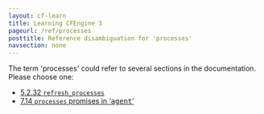 ```yaml
---
layout: cf-learn
title: Learning CFEngine 3
pageurl: /ref/processes
posttitle: Reference disambiguation for 'processes'
navsection: none
---
```


The term 'processes' could refer to several sections in the documentation. Please choose one:

- [5.2.32 <code>refresh_processes</code>](https://cfengine.com/manuals/cf3-Reference#refresh_processes-in-agent)
- [7.14 <code>processes</code> promises in &lsquo;<samp><span class="samp">agent</span></samp>&rsquo;](https://cfengine.com/manuals/cf3-Reference#processes-in-agent-promises)
